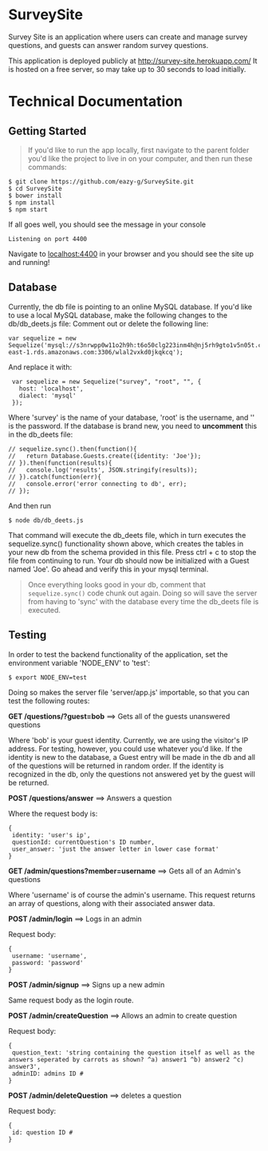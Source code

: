 # SurveySite #
Survey Site is an application where users can create and manage survey questions, and guests can answer random survey questions.

This application is deployed publicly at http://survey-site.herokuapp.com/ 
It is hosted on a free server, so may take up to 30 seconds to load initially.

# Technical Documentation

## Getting Started
> If you'd like to run the app locally, first navigate to the parent folder you'd like the project to live in on your computer, and then run these commands: 

```
$ git clone https://github.com/eazy-g/SurveySite.git
$ cd SurveySite
$ bower install
$ npm install
$ npm start
```
If all goes well, you should see the message in your console
```
Listening on port 4400
```
Navigate to [localhost:4400](http://localhost:4400/) in your browser and you should see the site up and running!

## Database
Currently, the db file is pointing to an online MySQL database. If you'd like to use a local MySQL database, make the following changes to the db/db_deets.js file:
Comment out or delete the following line:
```
var sequelize = new Sequelize('mysql://s3nrwpp0w11o2h9h:t6o50clg223inm4h@nj5rh9gto1v5n05t.cbetxkdyhwsb.us-east-1.rds.amazonaws.com:3306/wlal2vxkd0jkqkcq');
```
And replace it with:
```
 var sequelize = new Sequelize("survey", "root", "", {
   host: 'localhost',
   dialect: 'mysql'
 });
```
Where 'survey' is the name of your database, 'root' is the username, and '' is the password. If the database is brand new, you need to **uncomment** this in the db_deets file: 
```
// sequelize.sync().then(function(){
//   return Database.Guests.create({identity: 'Joe'});
// }).then(function(results){
//   console.log('results', JSON.stringify(results));
// }).catch(function(err){
//   console.error('error connecting to db', err);
// });
```
And then run 
```
$ node db/db_deets.js
```
That command will execute the db_deets file, which in turn executes the sequelize.sync() functionality shown above, which creates the tables in your new db from the schema provided in this file. Press ctrl + c to stop the file from continuing to run. Your db should now be initialized with a Guest named 'Joe'. Go ahead and verify this in your mysql terminal.

>Once everything looks good in your db, comment that `sequelize.sync()` code chunk out again. Doing so will save the server from having to 'sync' with the database every time the db_deets file is executed.

## Testing
In order to test the backend functionality of the application, set the environment variable 'NODE_ENV' to 'test':
```
$ export NODE_ENV=test
```
Doing so makes the server file 'server/app.js' importable, so that you can test the following routes:

**GET /questions/?guest=bob**  ==> Gets all of the guests unanswered questions

 Where 'bob' is your guest identity. Currently, we are using the visitor's IP address. For testing, however, you could use whatever you'd like. If the identity is new to the database, a Guest entry will be made in the db and all of the questions will be returned in random order. If the identity is recognized in the db, only the questions not answered yet by the guest will be returned.
 
**POST /questions/answer**  ==> Answers a question

Where the request body is:
```
{
 identity: 'user's ip',
 questionId: currentQuestion's ID number,
 user_answer: 'just the answer letter in lower case format'
}
```

**GET /admin/questions?member=username**  ==> Gets all of an Admin's questions

Where 'username' is of course the admin's username. This request returns an array of questions, along with their associated answer data.

**POST /admin/login**  ==> Logs in an admin

Request body:
```
{
 username: 'username',
 password: 'password'
}
```

**POST /admin/signup**  ==> Signs up a new admin

Same request body as the login route.

**POST /admin/createQuestion**  ==> Allows an admin to create question

Request body:
```
{
 question_text: 'string containing the question itself as well as the answers seperated by carrots as shown? ^a) answer1 ^b) answer2 ^c) answer3',
 adminID: admins ID #
}
```

**POST /admin/deleteQuestion**  ==> deletes a question

Request body:
```
{
 id: question ID #
}
```

 
 



